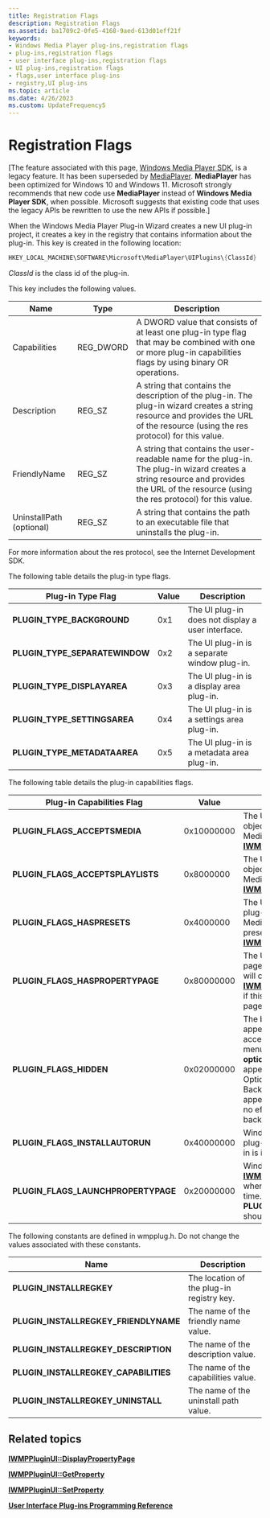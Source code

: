 ```yaml
---
title: Registration Flags
description: Registration Flags
ms.assetid: ba1709c2-0fe5-4168-9aed-613d01eff21f
keywords:
- Windows Media Player plug-ins,registration flags
- plug-ins,registration flags
- user interface plug-ins,registration flags
- UI plug-ins,registration flags
- flags,user interface plug-ins
- registry,UI plug-ins
ms.topic: article
ms.date: 4/26/2023
ms.custom: UpdateFrequency5
---
```


# Registration Flags

\[The feature associated with this page, [Windows Media Player SDK](/windows/win32/wmp/windows-media-player-sdk), is a legacy feature. It has been superseded by [MediaPlayer](/uwp/api/Windows.Media.Playback.MediaPlayer). **MediaPlayer** has been optimized for Windows 10 and Windows 11. Microsoft strongly recommends that new code use **MediaPlayer** instead of **Windows Media Player SDK**, when possible. Microsoft suggests that existing code that uses the legacy APIs be rewritten to use the new APIs if possible.\]

When the Windows Media Player Plug-in Wizard creates a new UI plug-in project, it creates a key in the registry that contains information about the plug-in. This key is created in the following location:


```C++
HKEY_LOCAL_MACHINE\SOFTWARE\Microsoft\MediaPlayer\UIPlugins\{ClassId}
```



*ClassId* is the class id of the plug-in.

This key includes the following values.



| Name                     | Type       | Description                                                                                                                                                                               |
|--------------------------|------------|-------------------------------------------------------------------------------------------------------------------------------------------------------------------------------------------|
| Capabilities             | REG\_DWORD | A DWORD value that consists of at least one plug-in type flag that may be combined with one or more plug-in capabilities flags by using binary OR operations.                             |
| Description              | REG\_SZ    | A string that contains the description of the plug-in. The plug-in wizard creates a string resource and provides the URL of the resource (using the res protocol) for this value.         |
| FriendlyName             | REG\_SZ    | A string that contains the user-readable name for the plug-in. The plug-in wizard creates a string resource and provides the URL of the resource (using the res protocol) for this value. |
| UninstallPath (optional) | REG\_SZ    | A string that contains the path to an executable file that uninstalls the plug-in.                                                                                                        |



 

For more information about the res protocol, see the Internet Development SDK.

The following table details the plug-in type flags.



| Plug-in Type Flag                | Value | Description                                       |
|----------------------------------|-------|---------------------------------------------------|
| **PLUGIN\_TYPE\_BACKGROUND**     | 0x1   | The UI plug-in does not display a user interface. |
| **PLUGIN\_TYPE\_SEPARATEWINDOW** | 0x2   | The UI plug-in is a separate window plug-in.      |
| **PLUGIN\_TYPE\_DISPLAYAREA**    | 0x3   | The UI plug-in is a display area plug-in.         |
| **PLUGIN\_TYPE\_SETTINGSAREA**   | 0x4   | The UI plug-in is a settings area plug-in.        |
| **PLUGIN\_TYPE\_METADATAAREA**   | 0x5   | The UI plug-in is a metadata area plug-in.        |



 

The following table details the plug-in capabilities flags.



| Plug-in Capabilities Flag             | Value      | Description                                                                                                                                                                                                                                                                                                                                                                                                         |
|---------------------------------------|------------|---------------------------------------------------------------------------------------------------------------------------------------------------------------------------------------------------------------------------------------------------------------------------------------------------------------------------------------------------------------------------------------------------------------------|
| **PLUGIN\_FLAGS\_ACCEPTSMEDIA**       | 0x10000000 | The UI plug-in can accept **Media** object pointer arrays when Windows Media Player calls [**IWMPPluginUI::SetProperty**](/previous-versions/windows/desktop/api/wmpplug/nf-wmpplug-iwmppluginui-setproperty) .                                                                                                                                                                                                                                                           |
| **PLUGIN\_FLAGS\_ACCEPTSPLAYLISTS**   | 0x8000000  | The UI plug-in can accept **Playlist** object pointer arrays when Windows Media Player calls [**IWMPPluginUI::SetProperty**](/previous-versions/windows/desktop/api/wmpplug/nf-wmpplug-iwmppluginui-setproperty) .                                                                                                                                                                                                                                                        |
| **PLUGIN\_FLAGS\_HASPRESETS**         | 0x4000000  | The UI plug-in uses presets. If the plug-in specifies this flag, Windows Media Player will query the plug-in for preset information by calling [**IWMPPluginUI::GetProperty**](/previous-versions/windows/desktop/api/wmpplug/nf-wmpplug-iwmppluginui-getproperty) .                                                                                                                                                                                                      |
| **PLUGIN\_FLAGS\_HASPROPERTYPAGE**    | 0x80000000 | The UI plug-in provides a property page dialog. Windows Media Player will call [**IWMPPluginUI::DisplayPropertyPage**](/previous-versions/windows/desktop/api/wmpplug/nf-wmpplug-iwmppluginui-displaypropertypage) if this flag is set when the property page is invoked.                                                                                                                                                                                                 |
| **PLUGIN\_FLAGS\_HIDDEN**             | 0x02000000 | The background UI plug-in does not appear on the **Plug-ins** menu that is accessed from the **View** or **Tools** menus or the **Select Now Playing options** button in Now Playing. It does appear on the **Plug-ins** tab of the Options dialog. It does cause the Background Plug-in Running icon to appear in the status bar.This flag has no effect on plug-ins other than background UI plug-ins.<br/> |
| **PLUGIN\_FLAGS\_INSTALLAUTORUN**     | 0x40000000 | Windows Media Player runs the UI plug-in automatically when the plug-in is installed.                                                                                                                                                                                                                                                                                                                               |
| **PLUGIN\_FLAGS\_LAUNCHPROPERTYPAGE** | 0x20000000 | Windows Media Player calls [**IWMPPluginUI::DisplayPropertyPage**](/previous-versions/windows/desktop/api/wmpplug/nf-wmpplug-iwmppluginui-displaypropertypage) when the UI plug-in runs for the first time.If this flag is specified, **PLUGIN\_FLAGS\_HASPROPERTYPAGE** should be specified also.<br/>                                                                                                                                                             |



 

The following constants are defined in wmpplug.h. Do not change the values associated with these constants.



| Name                                    | Description                               |
|-----------------------------------------|-------------------------------------------|
| **PLUGIN\_INSTALLREGKEY**               | The location of the plug-in registry key. |
| **PLUGIN\_INSTALLREGKEY\_FRIENDLYNAME** | The name of the friendly name value.      |
| **PLUGIN\_INSTALLREGKEY\_DESCRIPTION**  | The name of the description value.        |
| **PLUGIN\_INSTALLREGKEY\_CAPABILITIES** | The name of the capabilities value.       |
| **PLUGIN\_INSTALLREGKEY\_UNINSTALL**    | The name of the uninstall path value.     |



 

## Related topics

<dl> <dt>

[**IWMPPluginUI::DisplayPropertyPage**](/previous-versions/windows/desktop/api/wmpplug/nf-wmpplug-iwmppluginui-displaypropertypage)
</dt> <dt>

[**IWMPPluginUI::GetProperty**](/previous-versions/windows/desktop/api/wmpplug/nf-wmpplug-iwmppluginui-getproperty)
</dt> <dt>

[**IWMPPluginUI::SetProperty**](/previous-versions/windows/desktop/api/wmpplug/nf-wmpplug-iwmppluginui-setproperty)
</dt> <dt>

[**User Interface Plug-ins Programming Reference**](user-interface-plug-ins-programming-reference.md)
</dt> </dl>

 

 





